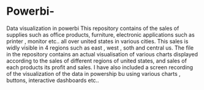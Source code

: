 # Powerbi-
Data visualization in powerbi
This repository contains of the sales of supplies such as office products, furniture, electronic applications such as printer , monitor etc.. all over united states in various cities. This sales is widly visible in 4 regions such as east , west , soth and central us. 
The file in the repository contains an actual visualisation of  various charts displayed according to the sales of different regions of united states, and sales of each products its profit and sales.
I have also included a screen recording of the visualization of the data in powership bu using various charts , buttons, interactive dashboards etc..
